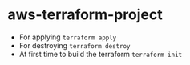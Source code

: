 # aws-terraform-project
- For applying ```terraform apply```
- For destroying ```terraform destroy```
- At first time to build the terraform ```terraform init```